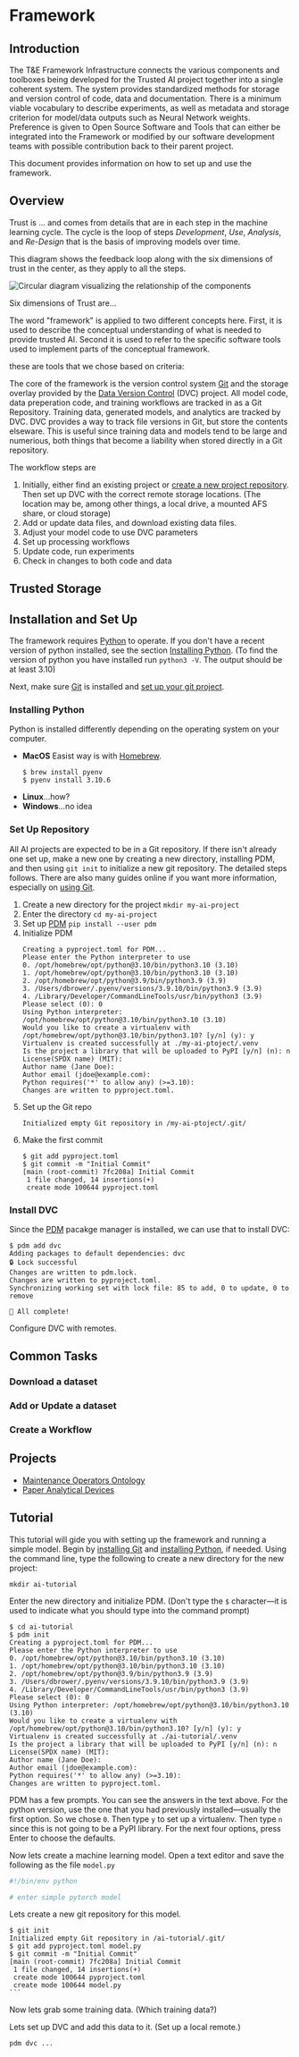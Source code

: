 # Framework

## Introduction

The T&E Framework Infrastructure connects the various components and toolboxes being developed for the Trusted AI project together into a single coherent system.
The system provides standardized methods for storage and version control of code, data and documentation.
There is a minimum viable vocabulary to describe experiments, as well as metadata and storage criterion for model/data outputs such as Neural Network weights.
Preference is given to Open Source Software and Tools that can either be integrated into the Framework or modified by our software development teams with possible contribution back to their parent project.

This document provides information on how to set up and use the framework.

## Overview

Trust is ... and comes from details that are in each step in the machine learning cycle.
The cycle is the loop of steps *Development*, *Use*, *Analysis*, and *Re-Design* that is the basis of improving models over time.

<!-- AI models are rarely created and then used with no further adjustments.
Usually the performance of the model is evaluated and then fed back into an improvement of the model,
whether that is through more comprehensive training data, adjustments of the encoding/decoding layers, or
even changes to the model architecture.
-->

This diagram shows the feedback loop along with the six dimensions of trust in the center, as they apply
to all the steps.

![Circular diagram visualizing the relationship of the components](/static/graphic_concept-5.png)

Six dimensions of Trust are...


The word "framework" is applied to two different concepts here.
First, it is used to describe the conceptual understanding of what is needed to provide trusted AI.
Second it is used to refer to the specific software tools used to implement parts of the conceptual framework.

these are tools that we chose based on criteria:

The core of the framework is the version control system [Git] and the storage overlay provided by the [Data Version Control][dvc] (DVC) project.
All model code, data preperation code, and training workflows are tracked in as a Git Repository.
Training data, generated models, and analytics are tracked by DVC.
DVC provides a way to track file versions in Git, but store the contents elseware.
This is useful since training data and models tend to be large and numerious, both things that become a liability when stored directly in a Git repository.

  [git]: https://git-scm.com/
  [dvc]: https://dvc.org/

The workflow steps are

1. Initially, either find an existing project or [create a new project repository](#set-up-repository). Then set up DVC with the correct remote storage locations.
(The location may be, among other things, a local drive, a mounted AFS share, or cloud storage)
2. Add or update data files, and download existing data files.
3. Adjust your model code to use DVC parameters
4. Set up processing workflows
5. Update code, run experiments
6. Check in changes to both code and data



## Trusted Storage






## Installation and Set Up

The framework requires [Python] to operate.
If you don't have a recent version of python installed, see the section [Installing Python](#installing-python).
(To find the version of python you have installed run `python3 -V`. The output should be at least 3.10)

Next, make sure [Git] is installed and [set up your git project](#set-up-repository).




### Installing Python

Python is installed differently depending on the operating system on your computer.

 * **MacOS** Easist way is with [Homebrew].
    ```
    $ brew install pyenv
    $ pyenv install 3.10.6
    ```
 * **Linux**...how?
 * **Windows**...no idea


### Set Up Repository

All AI projects are expected to be in a Git repository.
If there isn't already one set up, make a new one by creating a new directory, installing PDM, and then using `git init` to initialize a new git repository. The detailed steps follows.
There are also many guides online if you want more information, especially on [using Git][github-git].

1. Create a new directory for the project  `mkdir my-ai-project`
2. Enter the directory `cd my-ai-project`
3. Set up [PDM] `pip install --user pdm`
4. Initialize PDM
    ```$ pdm init
    Creating a pyproject.toml for PDM...
    Please enter the Python interpreter to use
    0. /opt/homebrew/opt/python@3.10/bin/python3.10 (3.10)
    1. /opt/homebrew/opt/python@3.10/bin/python3.10 (3.10)
    2. /opt/homebrew/opt/python@3.9/bin/python3.9 (3.9)
    3. /Users/dbrower/.pyenv/versions/3.9.10/bin/python3.9 (3.9)
    4. /Library/Developer/CommandLineTools/usr/bin/python3 (3.9)
    Please select (0): 0
    Using Python interpreter: /opt/homebrew/opt/python@3.10/bin/python3.10 (3.10)
    Would you like to create a virtualenv with /opt/homebrew/opt/python@3.10/bin/python3.10? [y/n] (y): y
    Virtualenv is created successfully at ./my-ai-ptoject/.venv
    Is the project a library that will be uploaded to PyPI [y/n] (n): n
    License(SPDX name) (MIT):
    Author name (Jane Doe):
    Author email (jdoe@example.com):
    Python requires('*' to allow any) (>=3.10):
    Changes are written to pyproject.toml.
    ```
5. Set up the Git repo
    ```$ git init
    Initialized empty Git repository in /my-ai-ptoject/.git/
    ```
6. Make the first commit
    ```
    $ git add pyproject.toml
    $ git commit -m "Initial Commit"
    [main (root-commit) 7fc208a] Initial Commit
     1 file changed, 14 insertions(+)
     create mode 100644 pyproject.toml
    ```

### Install DVC

Since the [PDM] pacakge manager is installed, we can use that to install DVC:

```
$ pdm add dvc
Adding packages to default dependencies: dvc
🔒 Lock successful
Changes are written to pdm.lock.
Changes are written to pyproject.toml.
Synchronizing working set with lock file: 85 to add, 0 to update, 0 to remove

🎉 All complete!
```



Configure DVC with remotes.


  [python]: https://www.python.org/
  [pyenv]: https://github.com/pyenv/pyenv
  [pdm]: https://pdm.fming.dev/latest/
  [homebrew]: https://brew.sh/
  [github-git]: https://github.com/git-guides


## Common Tasks

### Download a dataset

### Add or Update a dataset

### Create a Workflow




## Projects
* [Maintenance Operators Ontology](https://nd-crane.github.io/moo)
* [Paper Analytical Devices](https://nd-crane.github.io/paper-analytical-devices)



## Tutorial


This tutorial will gide you with setting up the framework and running a simple model.
Begin by [installing Git](#) and [installing Python](#), if needed.
Using the command line, type the following to create a new directory for the new project:

    mkdir ai-tutorial

Enter the new directory and initialize PDM. (Don't type the `$` character—it is used to indicate what you should type into the command prompt)

    $ cd ai-tutorial
    $ pdm init
    Creating a pyproject.toml for PDM...
    Please enter the Python interpreter to use
    0. /opt/homebrew/opt/python@3.10/bin/python3.10 (3.10)
    1. /opt/homebrew/opt/python@3.10/bin/python3.10 (3.10)
    2. /opt/homebrew/opt/python@3.9/bin/python3.9 (3.9)
    3. /Users/dbrower/.pyenv/versions/3.9.10/bin/python3.9 (3.9)
    4. /Library/Developer/CommandLineTools/usr/bin/python3 (3.9)
    Please select (0): 0
    Using Python interpreter: /opt/homebrew/opt/python@3.10/bin/python3.10 (3.10)
    Would you like to create a virtualenv with /opt/homebrew/opt/python@3.10/bin/python3.10? [y/n] (y): y
    Virtualenv is created successfully at ./ai-tutorial/.venv
    Is the project a library that will be uploaded to PyPI [y/n] (n): n
    License(SPDX name) (MIT):
    Author name (Jane Doe):
    Author email (jdoe@example.com):
    Python requires('*' to allow any) (>=3.10):
    Changes are written to pyproject.toml.

PDM has a few prompts.
You can see the answers in the text above.
For the python version, use the one that you had previously installed—usually the first option. So we chose `0`.
Then type `y` to set up a virtualenv.
Then type `n` since this is not going to be a PyPI library.
For the next four options, press Enter to choose the defaults.

Now lets create a machine learning model.
Open a text editor and save the following as the file `model.py`

```python
#!/bin/env python

# enter simple pytorch model
```

Lets create a new git repository for this model.

    $ git init
    Initialized empty Git repository in /ai-tutorial/.git/
    $ git add pyproject.toml model.py
    $ git commit -m "Initial Commit"
    [main (root-commit) 7fc208a] Initial Commit
     1 file changed, 14 insertions(+)
     create mode 100644 pyproject.toml
     create mode 100644 model.py
    ```

Now lets grab some training data.
(Which training data?)

Lets set up DVC and add this data to it.
(Set up a local remote.)

    pdm dvc ...


